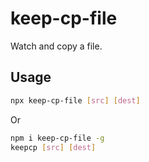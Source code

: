 # keep-cp-file

Watch and copy a file.

## Usage

```sh
npx keep-cp-file [src] [dest]
```

Or

```sh
npm i keep-cp-file -g
keepcp [src] [dest]
```
